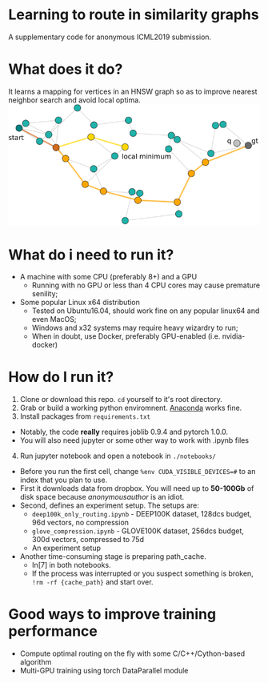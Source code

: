 # Learning to route in similarity graphs
A supplementary code for anonymous ICML2019 submission.

# What does it do?
It learns a mapping for vertices in an HNSW graph so as to improve nearest neighbor search and avoid local optima.
![img](https://github.com/ICMLIncognito/learning_to_route/raw/master/images/toy_task.png)

# What do i need to run it?
* A machine with some CPU (preferably 8+) and a GPU
  * Running with no GPU or less than 4 CPU cores may cause premature senility;
* Some popular Linux x64 distribution
  * Tested on Ubuntu16.04, should work fine on any popular linux64 and even MacOS;
  * Windows and x32 systems may require heavy wizardry to run;
  * When in doubt, use Docker, preferably GPU-enabled (i.e. nvidia-docker)

# How do I run it?
1. Clone or download this repo. `cd` yourself to it's root directory.
2. Grab or build a working python enviromnent. [Anaconda](https://www.anaconda.com/) works fine.
3. Install packages from `requirements.txt`
 * Notably, the code __really__ requires joblib 0.9.4 and pytorch 1.0.0.
 * You will also need jupyter or some other way to work with .ipynb files
4. Run jupyter notebook and open a notebook in `./notebooks/`
 * Before you run the first cell, change `%env CUDA_VISIBLE_DEVICES=#` to an index that you plan to use.
 * First it downloads data from dropbox. You will need up to __50-100Gb__ of disk space because *anonymousauthor* is an idiot.
 * Second, defines an experiment setup. The setups are:
    * `deep100k_only_routing.ipynb` - DEEP100K dataset, 128dcs budget, 96d vectors, no compression
    * `glove_compression.ipynb` - GLOVE100K dataset, 256dcs budget, 300d vectors, compressed to 75d
    * An experiment setup
 * Another time-consuming stage is preparing path_cache. 
   * In[7] in both notebooks. 
   * If the process was interrupted or you suspect something is broken, `!rm -rf {cache_path}` and start over.


# Good ways to improve training performance
* Compute optimal routing on the fly with some C/C++/Cython-based algorithm
* Multi-GPU training using torch DataParallel module
